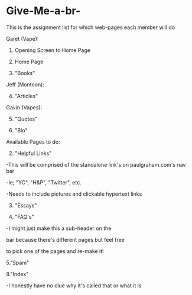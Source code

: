 # Give-Me-a-br-
This is the assignment list for which web-pages each member will do


Garet (Vape):

1. Opening Screen to Home Page

2. Home Page

3. "Books"

Jeff (Montoon):

4. "Articles"

Gavin (Vapes):

5. "Quotes"

6. "Bio"

Available Pages to do:

2. "Helpful Links"

  -This will be comprised of the standalone link's on paulgraham.com's nav bar
  
  -ie; "YC", "H&P", "Twitter", etc.
  
  -Needs to include pictures and clickable hypertext links
  
3. "Essays"

4. "FAQ's"

  -I might just make this a sub-header on the <nav> bar because there's different pages but feel free
  
   to pick one of the pages and re-make it!
   
5."Spam"

8."Index"

  -I honestly have no clue why it's called that or what it is
